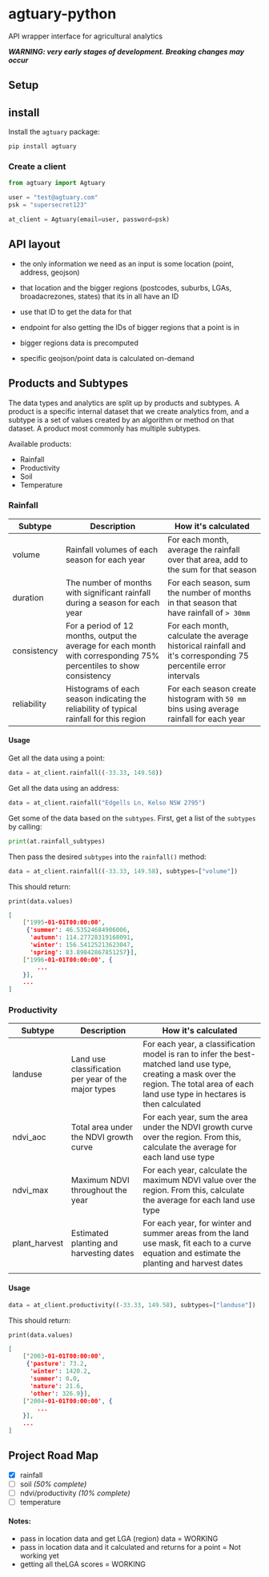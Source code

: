 # agtuary-python

API wrapper interface for agricultural analytics 

***WARNING: very early stages of development. Breaking changes may occur***

## Setup

## install

Install the `agtuary` package:

```
pip install agtuary
```

### Create a client


```python
from agtuary import Agtuary

user = "test@agtuary.com"
psk = "supersecret123"

at_client = Agtuary(email=user, password=psk)
```

## API layout

- the only information we need as an input is some location (point, address, geojson)
- that location and the bigger regions (postcodes, suburbs, LGAs, broadacrezones, states) that its in all have an ID
- use that ID to get the data for that
- endpoint for also getting the IDs of bigger regions that a point is in

- bigger regions data is precomputed
- specific geojson/point data is calculated on-demand



## Products and Subtypes

The data types and analytics are split up by products and subtypes. A product is a specific internal dataset that we create analytics from, and a subtype is a set of values created by an algorithm or method on that dataset. A product most commonly has multiple subtypes.

Available products:

- Rainfall
- Productivity
- Soil
- Temperature

### Rainfall


|Subtype|Description|How it's calculated|
|---|---|---|
|volume|Rainfall volumes of each season for each year|For each month, average the rainfall over that area, add to the sum for that season|
|duration|The number of months with significant rainfall during a season for each year|For each season, sum the number of months in that season that have rainfall of `> 30mm`|
consistency|For a period of 12 months, output the average for each month with corresponding 75% percentiles to show consistency|For each month, calculate the average historical rainfall and it's corresponding 75 percentile error intervals|
|reliability|Histograms of each season indicating the reliability of typical rainfall for this region|For each season create  histogram with `50 mm` bins using average rainfall for each year|

#### Usage

Get all the data using a point:

```python
data = at_client.rainfall((-33.33, 149.58))
```

Get all the data using an address:

```python
data = at_client.rainfall("Edgells Ln, Kelso NSW 2795")
```

Get some of the data based on the `subtypes`. First, get a list of the `subtypes` by calling:

```python
print(at.rainfall_subtypes)
```

Then pass the desired `subtypes` into the `rainfall()` method:

```python
data = at_client.rainfall((-33.33, 149.58), subtypes=["volume"])
```

This should return:

`print(data.values)`

```json
[
    ['1995-01-01T00:00:00',
     {'summer': 46.53524684906006,
      'autumn': 114.27728319168091,
      'winter': 156.54125213623047,
      'spring': 83.89842867851257}],
    ['1996-01-01T00:00:00', {
        ...
    }],
    ...
]
```

### Productivity

|Subtype|Description|How it's calculated|
|---|---|---|
|landuse|Land use classification per year of the major types|For each year, a classification model is ran to infer the best-matched land use type, creating a mask over the region. The total area of each land use type in hectares is then calculated |
|ndvi_aoc|Total area under the NDVI growth curve|For each year, sum the area under the NDVI growth curve over the region. From this, calculate the average for each land use type|
|ndvi_max|Maximum NDVI throughout the year|For each year, calculate the maximum NDVI value over the region. From this, calculate the average for each land use type| 
|plant_harvest|Estimated planting and harvesting dates|For each year, for winter and summer areas from the land use mask, fit each to a curve equation and estimate the planting and harvest dates| 
|   |   |   | 

#### Usage

```python
data = at_client.productivity((-33.33, 149.58), subtypes=["landuse"])
```

This should return:

`print(data.values)`

```json
[
    ['2003-01-01T00:00:00',
     {'pasture': 73.2,
      'winter': 1420.2,
      'summer': 0.0,
      'nature': 21.6,
      'other': 326.9}],
    ['2004-01-01T00:00:00', {
        ...
    }],
    ...
]
```

## Project Road Map

- [x] rainfall
- [ ] soil *(50% complete)*
- [ ] ndvi/productivity *(10% complete)*
- [ ] temperature

 #### Notes:

- pass in location data and get LGA (region) data = WORKING
- pass in location data and it calculated and returns for a point = Not working yet
- getting all theLGA scores = WORKING

